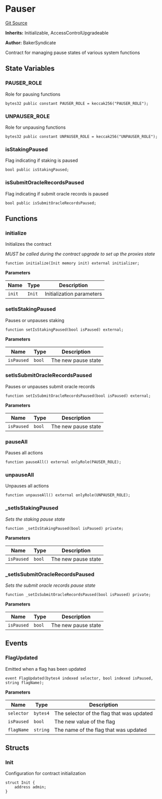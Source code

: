 # Pauser

[Git Source](https://github.com/dwacfn/contracts/blob/67de895b15d7488b46908a69f0cb045943c5c770/src/Pauser.sol)

**Inherits:** Initializable, AccessControlUpgradeable

**Author:** BakerSyndicate

Contract for managing pause states of various system functions

## State Variables

### PAUSER_ROLE

Role for pausing functions

```solidity
bytes32 public constant PAUSER_ROLE = keccak256("PAUSER_ROLE");
```

### UNPAUSER_ROLE

Role for unpausing functions

```solidity
bytes32 public constant UNPAUSER_ROLE = keccak256("UNPAUSER_ROLE");
```

### isStakingPaused

Flag indicating if staking is paused

```solidity
bool public isStakingPaused;
```

### isSubmitOracleRecordsPaused

Flag indicating if submit oracle records is paused

```solidity
bool public isSubmitOracleRecordsPaused;
```

## Functions

### initialize

Initializes the contract

_MUST be called during the contract upgrade to set up the proxies state_

```solidity
function initialize(Init memory init) external initializer;
```

**Parameters**

| Name   | Type   | Description               |
| ------ | ------ | ------------------------- |
| `init` | `Init` | Initialization parameters |

### setIsStakingPaused

Pauses or unpauses staking

```solidity
function setIsStakingPaused(bool isPaused) external;
```

**Parameters**

| Name       | Type   | Description         |
| ---------- | ------ | ------------------- |
| `isPaused` | `bool` | The new pause state |

### setIsSubmitOracleRecordsPaused

Pauses or unpauses submit oracle records

```solidity
function setIsSubmitOracleRecordsPaused(bool isPaused) external;
```

**Parameters**

| Name       | Type   | Description         |
| ---------- | ------ | ------------------- |
| `isPaused` | `bool` | The new pause state |

### pauseAll

Pauses all actions

```solidity
function pauseAll() external onlyRole(PAUSER_ROLE);
```

### unpauseAll

Unpauses all actions

```solidity
function unpauseAll() external onlyRole(UNPAUSER_ROLE);
```

### \_setIsStakingPaused

_Sets the staking pause state_

```solidity
function _setIsStakingPaused(bool isPaused) private;
```

**Parameters**

| Name       | Type   | Description         |
| ---------- | ------ | ------------------- |
| `isPaused` | `bool` | The new pause state |

### \_setIsSubmitOracleRecordsPaused

_Sets the submit oracle records pause state_

```solidity
function _setIsSubmitOracleRecordsPaused(bool isPaused) private;
```

**Parameters**

| Name       | Type   | Description         |
| ---------- | ------ | ------------------- |
| `isPaused` | `bool` | The new pause state |

## Events

### FlagUpdated

Emitted when a flag has been updated

```solidity
event FlagUpdated(bytes4 indexed selector, bool indexed isPaused, string flagName);
```

**Parameters**

| Name       | Type     | Description                               |
| ---------- | -------- | ----------------------------------------- |
| `selector` | `bytes4` | The selector of the flag that was updated |
| `isPaused` | `bool`   | The new value of the flag                 |
| `flagName` | `string` | The name of the flag that was updated     |

## Structs

### Init

Configuration for contract initialization

```solidity
struct Init {
    address admin;
}
```
